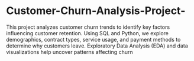 # Customer-Churn-Analysis-Project-
This project analyzes customer churn trends to identify key factors influencing customer retention. Using SQL and Python, we explore demographics, contract types, service usage, and payment methods to determine why customers leave. Exploratory Data Analysis (EDA) and data visualizations help uncover patterns affecting churn
